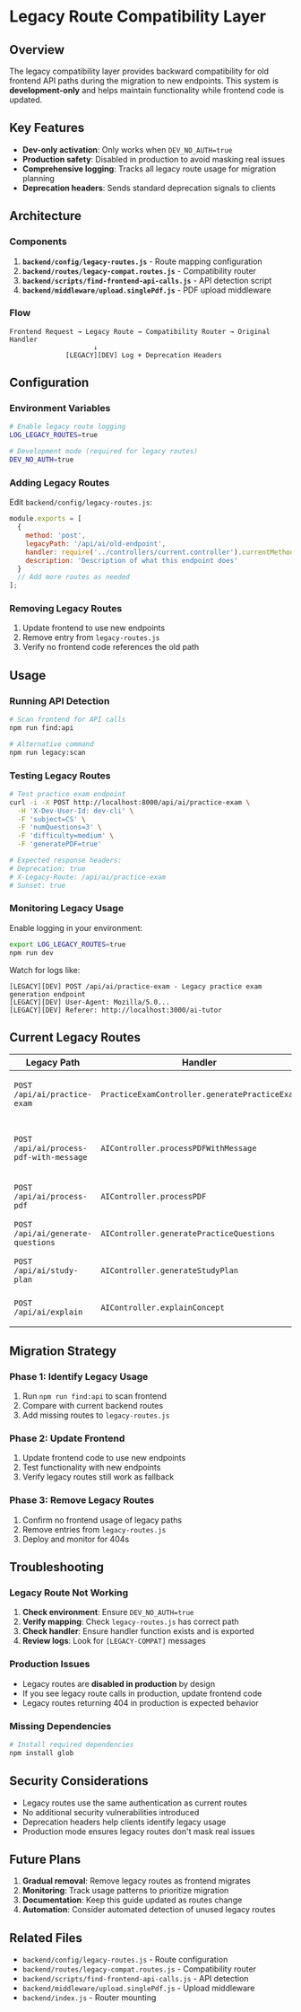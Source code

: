 # Legacy Route Compatibility Layer

## Overview

The legacy compatibility layer provides backward compatibility for old frontend API paths during the migration to new endpoints. This system is **development-only** and helps maintain functionality while frontend code is updated.

## Key Features

- **Dev-only activation**: Only works when `DEV_NO_AUTH=true`
- **Production safety**: Disabled in production to avoid masking real issues
- **Comprehensive logging**: Tracks all legacy route usage for migration planning
- **Deprecation headers**: Sends standard deprecation signals to clients

## Architecture

### Components

1. **`backend/config/legacy-routes.js`** - Route mapping configuration
2. **`backend/routes/legacy-compat.routes.js`** - Compatibility router
3. **`backend/scripts/find-frontend-api-calls.js`** - API detection script
4. **`backend/middleware/upload.singlePdf.js`** - PDF upload middleware

### Flow

```
Frontend Request → Legacy Route → Compatibility Router → Original Handler
                     ↓
              [LEGACY][DEV] Log + Deprecation Headers
```

## Configuration

### Environment Variables

```bash
# Enable legacy route logging
LOG_LEGACY_ROUTES=true

# Development mode (required for legacy routes)
DEV_NO_AUTH=true
```

### Adding Legacy Routes

Edit `backend/config/legacy-routes.js`:

```javascript
module.exports = [
  {
    method: 'post',
    legacyPath: '/api/ai/old-endpoint',
    handler: require('../controllers/current.controller').currentMethod,
    description: 'Description of what this endpoint does'
  }
  // Add more routes as needed
];
```

### Removing Legacy Routes

1. Update frontend to use new endpoints
2. Remove entry from `legacy-routes.js`
3. Verify no frontend code references the old path

## Usage

### Running API Detection

```bash
# Scan frontend for API calls
npm run find:api

# Alternative command
npm run legacy:scan
```

### Testing Legacy Routes

```bash
# Test practice exam endpoint
curl -i -X POST http://localhost:8000/api/ai/practice-exam \
  -H 'X-Dev-User-Id: dev-cli' \
  -F 'subject=CS' \
  -F 'numQuestions=3' \
  -F 'difficulty=medium' \
  -F 'generatePDF=true'

# Expected response headers:
# Deprecation: true
# X-Legacy-Route: /api/ai/practice-exam
# Sunset: true
```

### Monitoring Legacy Usage

Enable logging in your environment:

```bash
export LOG_LEGACY_ROUTES=true
npm run dev
```

Watch for logs like:
```
[LEGACY][DEV] POST /api/ai/practice-exam - Legacy practice exam generation endpoint
[LEGACY][DEV] User-Agent: Mozilla/5.0...
[LEGACY][DEV] Referer: http://localhost:3000/ai-tutor
```

## Current Legacy Routes

| Legacy Path | Handler | Description |
|-------------|---------|-------------|
| `POST /api/ai/practice-exam` | `PracticeExamController.generatePracticeExam` | Legacy practice exam generation |
| `POST /api/ai/process-pdf-with-message` | `AIController.processPDFWithMessage` | Legacy PDF processing with message |
| `POST /api/ai/process-pdf` | `AIController.processPDF` | Legacy PDF processing |
| `POST /api/ai/generate-questions` | `AIController.generatePracticeQuestions` | Legacy practice questions |
| `POST /api/ai/study-plan` | `AIController.generateStudyPlan` | Legacy study plan generation |
| `POST /api/ai/explain` | `AIController.explainConcept` | Legacy concept explanation |

## Migration Strategy

### Phase 1: Identify Legacy Usage
1. Run `npm run find:api` to scan frontend
2. Compare with current backend routes
3. Add missing routes to `legacy-routes.js`

### Phase 2: Update Frontend
1. Update frontend code to use new endpoints
2. Test functionality with new endpoints
3. Verify legacy routes still work as fallback

### Phase 3: Remove Legacy Routes
1. Confirm no frontend usage of legacy paths
2. Remove entries from `legacy-routes.js`
3. Deploy and monitor for 404s

## Troubleshooting

### Legacy Route Not Working

1. **Check environment**: Ensure `DEV_NO_AUTH=true`
2. **Verify mapping**: Check `legacy-routes.js` has correct path
3. **Check handler**: Ensure handler function exists and is exported
4. **Review logs**: Look for `[LEGACY-COMPAT]` messages

### Production Issues

- Legacy routes are **disabled in production** by design
- If you see legacy route calls in production, update frontend code
- Legacy routes returning 404 in production is expected behavior

### Missing Dependencies

```bash
# Install required dependencies
npm install glob
```

## Security Considerations

- Legacy routes use the same authentication as current routes
- No additional security vulnerabilities introduced
- Deprecation headers help clients identify legacy usage
- Production mode ensures legacy routes don't mask real issues

## Future Plans

1. **Gradual removal**: Remove legacy routes as frontend migrates
2. **Monitoring**: Track usage patterns to prioritize migration
3. **Documentation**: Keep this guide updated as routes change
4. **Automation**: Consider automated detection of unused legacy routes

## Related Files

- `backend/config/legacy-routes.js` - Route configuration
- `backend/routes/legacy-compat.routes.js` - Compatibility router
- `backend/scripts/find-frontend-api-calls.js` - API detection
- `backend/middleware/upload.singlePdf.js` - Upload middleware
- `backend/index.js` - Router mounting

